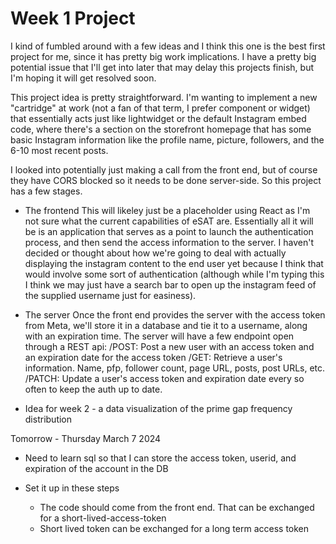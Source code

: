 # Week 1 Project

I kind of fumbled around with a few ideas and I think this one is the best first project for me, since it has pretty big work implications. I have a pretty big potential issue that I'll get into later that may delay this projects finish, but I'm hoping it will get resolved soon.

This project idea is pretty straightforward. I'm wanting to implement a new "cartridge" at work (not a fan of that term, I prefer component or widget) that essentially acts just like lightwidget or the default Instagram embed code, where there's a section on the storefront homepage that has some basic Instagram information like the profile name, picture, followers, and the 6-10 most recent posts.

I looked into potentially just making a call from the front end, but of course they have CORS blocked so it needs to be done server-side. So this project has a few stages.

-   The frontend
    This will likeley just be a placeholder using React as I'm not sure what the current capabilities of eSAT are. Essentially all it will be is an application that serves as a point to launch the authentication process, and then send the access information to the server. I haven't decided or thought about how we're going to deal with actually displaying the instagram content to the end user yet because I think that would involve some sort of authentication (although while I'm typing this I think we may just have a search bar to open up the instagram feed of the supplied username just for easiness).

-   The server
    Once the front end provides the server with the access token from Meta, we'll store it in a database and tie it to a username, along with an expiration time. The server will have a few endpoint open through a REST api:
    /POST: Post a new user with an access token and an expiration date for the access token
    /GET: Retrieve a user's information. Name, pfp, follower count, page URL, posts, post URLs, etc.
    /PATCH: Update a user's access token and expiration date every so often to keep the auth up to date.

*   Idea for week 2 - a data visualization of the prime gap frequency distribution

Tomorrow - Thursday March 7 2024

-   Need to learn sql so that I can store the access token, userid, and expiration of the account in the DB

-   Set it up in these steps
    -   The code should come from the front end. That can be exchanged for a short-lived-access-token
    -   Short lived token can be exchanged for a long term access token
